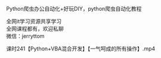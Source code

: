 Python爬虫办公自动化+好玩DIY，python爬虫自动化教程

全网it学习资源共享学习<br>全网课程都有，欢迎私聊<br>微信：jerryttom<br>

课时241【Python+VBA混合开发】【一气呵成的所有操作】.mp4